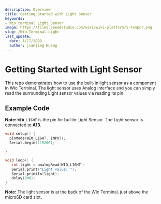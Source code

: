 ```yaml
---
description: Overview
title: Getting Started with Light Sensor
keywords:
- Wio_terminal Light_Sensor
image: https://files.seeedstudio.com/wiki/wiki-platform/S-tempor.png
slug: /Wio-Terminal-Light
last_update:
  date: 1/17/2023
  author: jianjing Huang
---
```


# Getting Started with Light Sensor

This repo demonstrates how to use the built-in light sensor as a component in Wio Terminal. The light sensor uses Analog interface and you can simply read the surrounding Light sensor values via reading its pin.

## Example Code

**Note:** **`WIO_LIGHT`** is the pin for builtin Light Sensor. The Light sensor is connected to **A13**.

```cpp
void setup() {
  pinMode(WIO_LIGHT, INPUT);
  Serial.begin(115200);

}

void loop() {
   int light = analogRead(WIO_LIGHT);
   Serial.print("Light value: ");
   Serial.println(light);
   delay(200);
}
```

**Note:** The light sensor is at the back of the Wio Terminal, just above the microSD card slot.
